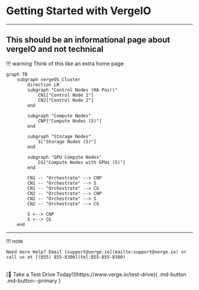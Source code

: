 # Getting Started with VergeIO
***

## This should be an informational page about vergeIO and not technical

!!! warning
    Think of this like an extra home page

``` mermaid
graph TB
    subgraph vergeOS_Cluster
        direction LR
        subgraph "Control Nodes (HA Pair)"
            CN1["Control Node 1"]
            CN2["Control Node 2"]
        end

        subgraph "Compute Nodes"
            CNP["Compute Nodes (5)"]
        end

        subgraph "Storage Nodes"
            S["Storage Nodes (5)"]
        end

        subgraph "GPU Compute Nodes"
            CG["Compute Nodes with GPUs (5)"]
        end

        CN1 -- "Orchestrate" --> CNP
        CN1 -- "Orchestrate" --> S
        CN1 -- "Orchestrate" --> CG
        CN2 -- "Orchestrate" --> CNP
        CN2 -- "Orchestrate" --> S
        CN2 -- "Orchestrate" --> CG

        S <--> CNP
        S <--> CG
    end

```

***


!!! note

    Need more Help? Email [support@verge.io](mailto:support@verge.io) or call us at [(855) 855-8300](tel:855-855-8300)

<br>
[🚗 Take a Test Drive Today!](https://www.verge.io/test-drive){ .md-button .md-button--primary }

